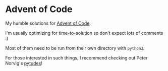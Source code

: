 # Advent of Code
My humble solutions for [Advent of Code](https://adventofcode.com/).

I'm usually optimizing for time-to-solution so don't expect lots of comments :)

Most of them need to be run from their own directory with `python3`.

For those interested in such things, I recommend checking out Peter Norvig's [pytudes](https://github.com/norvig/pytudes)!